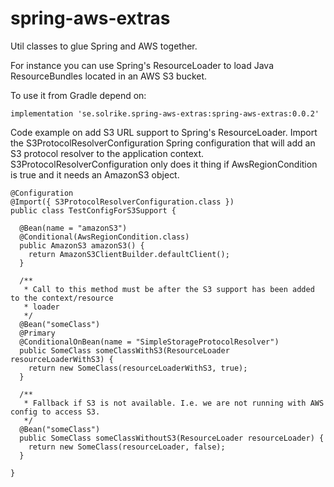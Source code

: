 # spring-aws-extras
Util classes to glue Spring and AWS together.

For instance you can use Spring's ResourceLoader to load Java ResourceBundles located in an AWS S3 bucket.

To use it from Gradle depend on:

	implementation 'se.solrike.spring-aws-extras:spring-aws-extras:0.0.2'


Code example on add S3 URL support to Spring's ResourceLoader.
Import the S3ProtocolResolverConfiguration Spring configuration that will add an S3 protocol resolver
to the application context. S3ProtocolResolverConfiguration only does it thing if AwsRegionCondition is true and
it needs an AmazonS3 object.

```
@Configuration
@Import({ S3ProtocolResolverConfiguration.class })
public class TestConfigForS3Support {

  @Bean(name = "amazonS3")
  @Conditional(AwsRegionCondition.class)
  public AmazonS3 amazonS3() {
    return AmazonS3ClientBuilder.defaultClient();
  }

  /**
   * Call to this method must be after the S3 support has been added to the context/resource
   * loader
   */
  @Bean("someClass")
  @Primary
  @ConditionalOnBean(name = "SimpleStorageProtocolResolver")
  public SomeClass someClassWithS3(ResourceLoader resourceLoaderWithS3) {
    return new SomeClass(resourceLoaderWithS3, true);
  }

  /**
   * Fallback if S3 is not available. I.e. we are not running with AWS config to access S3.
   */
  @Bean("someClass")
  public SomeClass someClassWithoutS3(ResourceLoader resourceLoader) {
    return new SomeClass(resourceLoader, false);
  }

}


```
